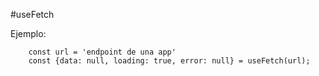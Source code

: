 #useFetch

Ejemplo:
```
    const url = 'endpoint de una app'
    const {data: null, loading: true, error: null} = useFetch(url);

```